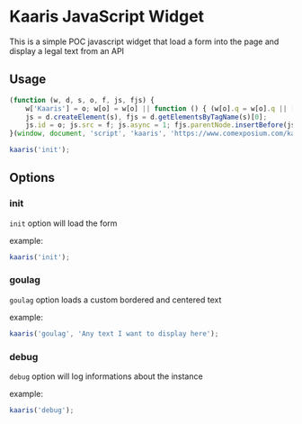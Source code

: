 # Kaaris JavaScript Widget

This is a simple POC javascript widget that load a form into the page and display a legal text from an API

## Usage

``` js
(function (w, d, s, o, f, js, fjs) {
    w['Kaaris'] = o; w[o] = w[o] || function () { (w[o].q = w[o].q || []).push(arguments) };
    js = d.createElement(s), fjs = d.getElementsByTagName(s)[0];
    js.id = o; js.src = f; js.async = 1; fjs.parentNode.insertBefore(js, fjs);
}(window, document, 'script', 'kaaris', 'https://www.comexposium.com/kaaris.js'));

kaaris('init');

````

## Options

### init

`init` option will load the form

example:

``` js
kaaris('init');
```

### goulag

`goulag` option loads a custom bordered and centered text

example:

``` js
kaaris('goulag', 'Any text I want to display here');
````

### debug

`debug` option will log informations about the instance

example:

``` js
kaaris('debug');
````
